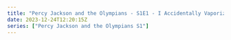 ```yaml
---
title: "Percy Jackson and the Olympians - S1E1 - I Accidentally Vaporize My Pre-Algebra Teacher"
date: 2023-12-24T12:20:15Z
series: ["Percy Jackson and the Olympians S1"]
---
```



<mux-player stream-type="on-demand"
  src="https://kp3d-my.sharepoint.com/personal/ryoo_kp3d_onmicrosoft_com/_layouts/15/download.aspx?share=EfUCLtgQ4EBLvSPz6yPHdgMBvoI_PuT9mPfnVAbO9qVJgg" prefer-playback="mse" controls>
  </mux-player>
  
  
  <script src="https://cdn.jsdelivr.net/npm/@mux/mux-player"></script>
  
 <script type="application/ld+json">
 {
  "@context": "https://schema.org/",
  "@type": "VideoObject",
  "name": "Percy Jackson and the Olympians - S1E1 - I Accidentally Vaporize My Pre-Algebra Teacher",
  "contentUrl": "https://stream.mux.com/erJhlhwpbiu2pEoWjTzozAlTFuqarUZeIc02v1tupm3E.m3u8",
  "thumbnailUrl": "https://www.themoviedb.org/t/p/original/zwsJRRmVozVZ1tDs8buIs97pCqm.jpg?width=314&fit_mode=preserve&time=25",
  "uploadDate": "2023-12-24T12:20:15Z",
}

</script>
